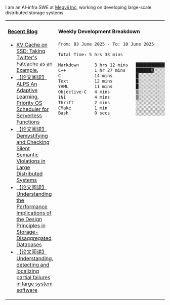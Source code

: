 I am an AI-infra SWE at [Megvii Inc](https://en.megvii.com/), working on developing large-scale distributed storage systems.

<table width="960px">
<tr>
<td valign="top" width="50%">

#### <a href="https://www.kongjun18.me" target="_blank">Recent Blog</a>

<!-- BLOG-POST-LIST:START -->
- [KV Cache on SSD: Taking Twitter&#39;s Fatcache as an Example.](https://kongjun18.github.io/posts/kv-cache-on-disk-taking-twitters-fatcache-as-an-example/)
- [【论文阅读】ALPS An Adaptive Learning, Priority OS Scheduler for Serverless Functions](https://kongjun18.github.io/posts/alps-an-adaptive-learning-priority-os-scheduler-for-serverless-functions/)
- [【论文阅读】Demystifying and Checking Silent Semantic Violations in Large Distributed Systems](https://kongjun18.github.io/posts/demystifying-and-checking-silent-semantic-violations-in-large-distributed-systems/)
- [【论文阅读】Understanding the Performance Implications of the Design Principles in Storage-Disaggregated Databases](https://kongjun18.github.io/posts/understanding-the-performance-implications-of-the-design-principles-in-storage-disaggregated-databases/)
- [【论文阅读】Understanding, detecting and localizing partial failures in large system software](https://kongjun18.github.io/posts/understanding-detecting-and-localizing-partial-failures-in-large-system-software/)
<!-- BLOG-POST-LIST:END -->

</td>
<td valign="top" width="50%">

#### Weekly Development Breakdown

<!--START_SECTION:waka-->

```txt
From: 03 June 2025 - To: 10 June 2025

Total Time: 5 hrs 33 mins

Markdown      3 hrs 12 mins   ██████████████▒░░░░░░░░░░   57.87 %
C++           1 hr 27 mins    ██████▓░░░░░░░░░░░░░░░░░░   26.11 %
C             14 mins         █░░░░░░░░░░░░░░░░░░░░░░░░   04.21 %
Text          12 mins         █░░░░░░░░░░░░░░░░░░░░░░░░   03.76 %
YAML          11 mins         █░░░░░░░░░░░░░░░░░░░░░░░░   03.57 %
Objective-C   4 mins          ▒░░░░░░░░░░░░░░░░░░░░░░░░   01.38 %
INI           4 mins          ▒░░░░░░░░░░░░░░░░░░░░░░░░   01.32 %
Thrift        2 mins          ░░░░░░░░░░░░░░░░░░░░░░░░░   00.64 %
CMake         1 min           ░░░░░░░░░░░░░░░░░░░░░░░░░   00.56 %
Bash          0 secs          ░░░░░░░░░░░░░░░░░░░░░░░░░   00.24 %
```

<!--END_SECTION:waka-->
</td>
</tr>

</table>
